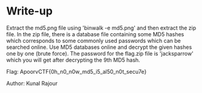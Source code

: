 # Write-up

Extract the md5.png file using 'binwalk -e md5.png' and then extract the zip file. In the zip file, there is a database file containing some MD5 hashes which corresponds to some commonly used passwords which can be searched online. Use MD5 databases online and decrypt the given hashes one by one (brute force). The password for the flag.zip file is 'jacksparrow' which you will get after decrypting the 9th MD5 hash.

Flag: ApoorvCTF{0h_n0_n0w_md5_i5_al50_n0t_secu7e}

Author: Kunal Rajour
